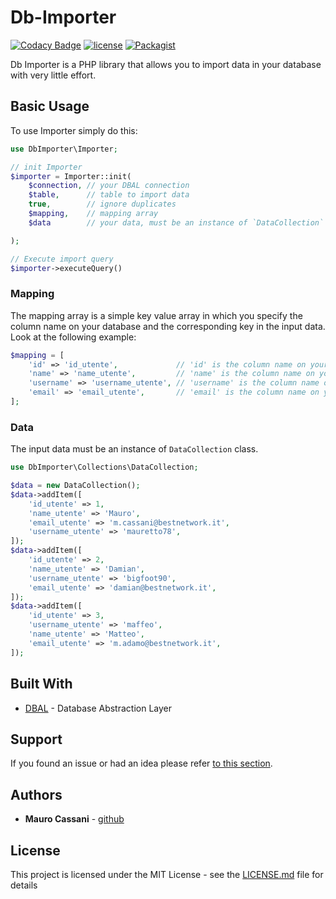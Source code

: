 # Db-Importer

[![Codacy Badge](https://api.codacy.com/project/badge/Grade/61444b8259e642f990965fc843283ad7)](https://www.codacy.com/app/mauretto78/db-importer?utm_source=github.com&amp;utm_medium=referral&amp;utm_content=mauretto78/db-importer&amp;utm_campaign=Badge_Grade)
[![license](https://img.shields.io/github/license/mauretto78/db-importer.svg)]()
[![Packagist](https://img.shields.io/packagist/v/mauretto78/db-importer.svg)]()

Db Importer is a PHP library that allows you to import data in your database with very little effort.

## Basic Usage

To use Importer simply do this:

```php
use DbImporter\Importer;

// init Importer
$importer = Importer::init(
    $connection, // your DBAL connection
    $table,      // table to import data
    true,        // ignore duplicates
    $mapping,    // mapping array
    $data        // your data, must be an instance of `DataCollection` class.

);

// Execute import query
$importer->executeQuery()

```

### Mapping

The mapping array is a simple key value array in which you specify the column name on your database and the corresponding key in the input data. Look at the following example:

```php
$mapping = [
    'id' => 'id_utente',             // 'id' is the column name on your database. 'id_utente' is the key in input data
    'name' => 'name_utente',         // 'name' is the column name on your database. 'name_utente' is the key in input data
    'username' => 'username_utente', // 'username' is the column name on your database. 'username_utente' is the key in input data
    'email' => 'email_utente',       // 'email' is the column name on your database. 'email_utente' is the key in input data
];
```

### Data

The input data must be an instance of `DataCollection` class.

```php
use DbImporter\Collections\DataCollection;

$data = new DataCollection();
$data->addItem([
    'id_utente' => 1,
    'name_utente' => 'Mauro',
    'email_utente' => 'm.cassani@bestnetwork.it',
    'username_utente' => 'mauretto78',
]);
$data->addItem([
    'id_utente' => 2,
    'name_utente' => 'Damian',
    'username_utente' => 'bigfoot90',
    'email_utente' => 'damian@bestnetwork.it',
]);
$data->addItem([
    'id_utente' => 3,
    'username_utente' => 'maffeo',
    'name_utente' => 'Matteo',
    'email_utente' => 'm.adamo@bestnetwork.it',
]);
```

## Built With

* [DBAL](http://www.doctrine-project.org/projects/dbal.html) - Database Abstraction Layer

## Support

If you found an issue or had an idea please refer [to this section](https://github.com/mauretto78/db-importer/issues).

## Authors

* **Mauro Cassani** - [github](https://github.com/mauretto78)

## License

This project is licensed under the MIT License - see the [LICENSE.md](LICENSE.md) file for details
